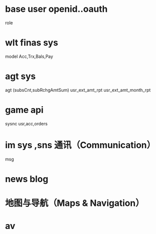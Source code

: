 


# base   user  openid..oauth
role 
# wlt finas sys

model  Acc,Trx,Bals,Pay

# agt sys

agt (subsCnt,subRchgAmtSum)
usr_ext_amt_rpt
usr_ext_amt_month_rpt


# game api

sysnc  usr,acc,orders
 
# im sys  ,sns  通讯（Communication）



msg


# news blog 


 # 地图与导航（Maps & Navigation）

# av



